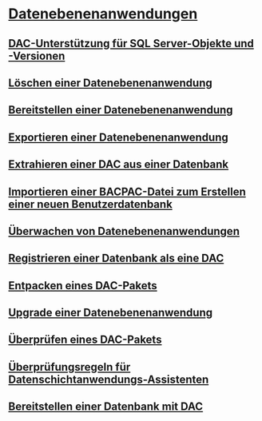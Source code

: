 # [Datenebenenanwendungen](data-tier-applications.md)
## [DAC-Unterstützung für SQL Server-Objekte und -Versionen](dac-support-for-sql-server-objects-and-versions.md)
## [Löschen einer Datenebenenanwendung](delete-a-data-tier-application.md)
## [Bereitstellen einer Datenebenenanwendung](deploy-a-data-tier-application.md)
## [Exportieren einer Datenebenenanwendung](export-a-data-tier-application.md)
## [Extrahieren einer DAC aus einer Datenbank](extract-a-dac-from-a-database.md)
## [Importieren einer BACPAC-Datei zum Erstellen einer neuen Benutzerdatenbank](import-a-bacpac-file-to-create-a-new-user-database.md)
## [Überwachen von Datenebenenanwendungen](monitor-data-tier-applications.md)
## [Registrieren einer Datenbank als eine DAC](register-a-database-as-a-dac.md)
## [Entpacken eines DAC-Pakets](unpack-a-dac-package.md)
## [Upgrade einer Datenebenenanwendung](upgrade-a-data-tier-application.md)
## [Überprüfen eines DAC-Pakets](validate-a-dac-package.md)
## [Überprüfungsregeln für Datenschichtanwendungs-Assistenten](dbengine-validation-rules.md)
## [Bereitstellen einer Datenbank mit DAC](deploy-a-database-by-using-a-dac.md)
